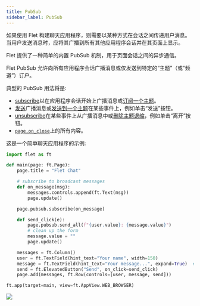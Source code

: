 ```yaml
---
title: PubSub
sidebar_label: PubSub
---
```


如果使用 Flet 构建聊天应用程序，则需要以某种方式在会话之间传递用户消息。 当用户发送消息时，应将其广播到所有其他应用程序会话并在其页面上显示。

Flet 提供了一种简单的内置 PubSub 机制，用于页面会话之间的异步通信。

Flet PubSub 允许向所有应用程序会话广播消息或仅发送到特定的“主题”（或“频道”）订户。

典型的 PubSub 用法将是:

- [subscribe](/docs/controls/page#subscribehandler)以在应用程序会话开始上广播消息或[订阅一个主题](/docs/controls/page#subscribe_topictopic-handler)。
- [发送](/docs/controls/page#send_allmessage)广播消息或[发送到一个主题](/docs/controls/page#send_all_on_topictopic-message)在某些事件上，例如单击“发送”按钮。
- [unsubscribe](/docs/controls/page#unsubscribe)在某些事件上从广播消息中或[删除主题退缩](/docs/controls/page#unsubscribe_topictopic)，例如单击“离开”按钮。
- [`page.on_close`](#on_close)上的所有内容。

这是一个简单聊天应用程序的示例:

```python
import flet as ft

def main(page: ft.Page):
    page.title = "Flet Chat"

    # subscribe to broadcast messages
    def on_message(msg):
        messages.controls.append(ft.Text(msg))
        page.update()

    page.pubsub.subscribe(on_message)

    def send_click(e):
        page.pubsub.send_all(f"{user.value}: {message.value}")
        # clean up the form
        message.value = ""
        page.update()

    messages = ft.Column()
    user = ft.TextField(hint_text="Your name", width=150)
    message = ft.TextField(hint_text="Your message...", expand=True)  # fill all the space
    send = ft.ElevatedButton("Send", on_click=send_click)
    page.add(messages, ft.Row(controls=[user, message, send]))

ft.app(target=main, view=ft.AppView.WEB_BROWSER)
```

<img src="/website/img/docs/getting-started/chat-app-example.gif" className="screenshot-70" />
